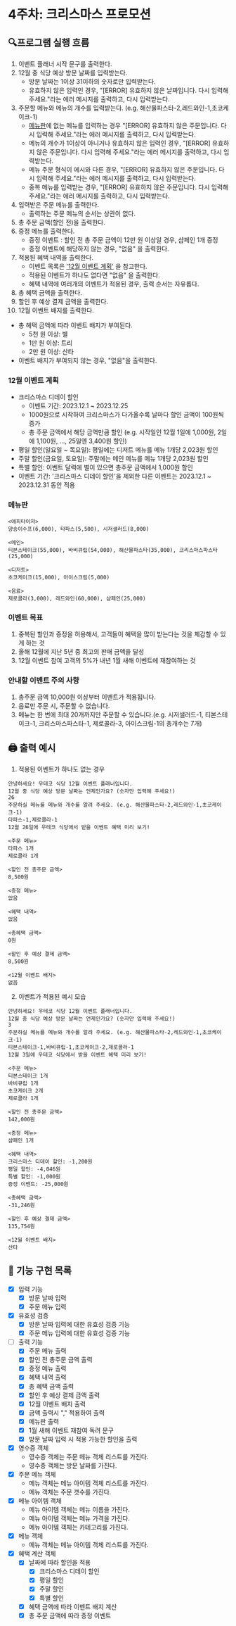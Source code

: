 # 4주차: 크리스마스 프로모션

## 🔍프로그램 실행 흐름

1. 이벤트 플래너 시작 문구를 출력한다.
2. 12월 중 식당 예상 방문 날짜를 입력받는다.
    - 방문 날짜는 1이상 31이하의 숫자로만 입력받는다.
    - 유효하지 않은 입력인 경우, "[ERROR] 유효하지 않은 날짜입니다. 다시 입력해 주세요."라는 에러 메시지를 출력하고, 다시 입력받는다.
3. 주문할 메뉴와 메뉴의 개수를 입력받는다. (e.g. 해산물파스타-2,레드와인-1,초코케이크-1)
    - [메뉴판](#메뉴판-)에 없는 메뉴를 입력하는 경우 "[ERROR] 유효하지 않은 주문입니다. 다시 입력해 주세요."라는 에러 메시지를 출력하고, 다시 입력받는다.
    - 메뉴의 개수가 1이상이 아니거나 유효하지 않은 입력인 경우, "[ERROR] 유효하지 않은 주문입니다. 다시 입력해 주세요."라는 에러 메시지를 출력하고, 다시 입력받는다.
    - 메뉴 주문 형식이 에시와 다른 경우, "[ERROR] 유효하지 않은 주문입니다. 다시 입력해 주세요."라는 에러 메시지를 출력하고, 다시 입력받는다.
    - 중복 메뉴를 입력받는 경우,  "[ERROR] 유효하지 않은 주문입니다. 다시 입력해 주세요."라는 에러 메시지를 출력하고, 다시 입력받는다.
4. 입력받은 주문 메뉴를 출력한다.
    - 출력하는 주문 메뉴의 순서는 상관이 없다.
5. 총 주문 금액(할인 전)을 출력한다.
6. 증정 메뉴를 출력한다.
    - 증정 이벤트 : 할인 전 총 주문 금액이 12만 원 이상일 경우, 샴페인 1개 증정
    - 증정 이벤트에 해당하지 않는 경우, "없음" 을 출력한다.
7. 적용된 혜택 내역을 출력한다.
    - 이벤트 목록은 ['12월 이벤트 계획'](#12월-이벤트-계획) 을 참고한다. 
    - 적용된 이벤트가 하나도 없다면 "없음" 을 출력한다.
    - 혜택 내역에 여러개의 이벤트가 적용된 경우, 출력 순서는 자유롭다.
8. 총 혜택 금액을 출력한다.
9. 할인 후 예상 결제 금액을 출력한다.
10. 12월 이벤트 배지를 출력한다.
   - 총 헤택 금액에 따라 이벤트 배지가 부여된다.
      - 5천 원 이상: 별
      - 1만 원 이상: 트리
      - 2만 원 이상: 산타
   - 이벤트 배지가 부여되지 않는 경우, "없음"을 출력한다.

### 12월 이벤트 계획
- 크리스마스 디데이 할인
   - 이벤트 기간: 2023.12.1 ~ 2023.12.25
   - 1000원으로 시작하여 크리스마스가 다가올수록 날마다 할인 금액이 100원씩 증가
   - 총 주문 금액에서 해당 금액만큼 할인 (e.g. 시작일인 12월 1일에 1,000원, 2일에 1,100원, ..., 25일엔 3,400원 할인)
- 평일 할인(일요일 ~ 목요일): 평일에는 디저트 메뉴를 메뉴 1개당 2,023원 할인
- 주말 할인(금요일, 토요일): 주말에는 메인 메뉴를 메뉴 1개당 2,023원 할인
- 특별 할인: 이벤트 달력에 별이 있으면 총주문 금액에서 1,000원 할인
- 이벤트 기간: '크리스마스 디데이 할인'을 제외한 다른 이벤트는 2023.12.1 ~ 2023.12.31 동안 적용

### 메뉴판 
```
<애피타이저>
양송이수프(6,000), 타파스(5,500), 시저샐러드(8,000)

<메인>
티본스테이크(55,000), 바비큐립(54,000), 해산물파스타(35,000), 크리스마스파스타(25,000)

<디저트>
초코케이크(15,000), 아이스크림(5,000)

<음료>
제로콜라(3,000), 레드와인(60,000), 샴페인(25,000)
```

### 이벤트 목표

1. 중복된 할인과 증정을 허용해서, 고객들이 혜택을 많이 받는다는 것을 체감할 수 있게 하는 것
2. 올해 12월에 지난 5년 중 최고의 판매 금액을 달성
3. 12월 이벤트 참여 고객의 5%가 내년 1월 새해 이벤트에 재참여하는 것

### 안내할 이벤트 주의 사항

1. 총주문 금액 10,000원 이상부터 이벤트가 적용됩니다.
2. 음료만 주문 시, 주문할 수 없습니다.
3. 메뉴는 한 번에 최대 20개까지만 주문할 수 있습니다.(e.g. 시저샐러드-1, 티본스테이크-1, 크리스마스파스타-1, 제로콜라-3, 아이스크림-1의 총개수는 7개)

##  🖨️ 출력 예시

1. 적용된 이벤트가 하나도 없는 경우
```
안녕하세요! 우테코 식당 12월 이벤트 플래너입니다.
12월 중 식당 예상 방문 날짜는 언제인가요? (숫자만 입력해 주세요!)
26 
주문하실 메뉴를 메뉴와 개수를 알려 주세요. (e.g. 해산물파스타-2,레드와인-1,초코케이크-1)
타파스-1,제로콜라-1 
12월 26일에 우테코 식당에서 받을 이벤트 혜택 미리 보기!
 
<주문 메뉴>
타파스 1개
제로콜라 1개

<할인 전 총주문 금액>
8,500원
 
<증정 메뉴>
없음
 
<혜택 내역>
없음
 
<총혜택 금액>
0원
 
<할인 후 예상 결제 금액>
8,500원
 
<12월 이벤트 배지>
없음
```
   
2. 이벤트가 적용된 예시 모습
```
안녕하세요! 우테코 식당 12월 이벤트 플래너입니다.
12월 중 식당 예상 방문 날짜는 언제인가요? (숫자만 입력해 주세요!)
3
주문하실 메뉴를 메뉴와 개수를 알려 주세요. (e.g. 해산물파스타-2,레드와인-1,초코케이크-1)
티본스테이크-1,바비큐립-1,초코케이크-2,제로콜라-1
12월 3일에 우테코 식당에서 받을 이벤트 혜택 미리 보기!
 
<주문 메뉴>
티본스테이크 1개
바비큐립 1개
초코케이크 2개
제로콜라 1개
 
<할인 전 총주문 금액>
142,000원
 
<증정 메뉴>
샴페인 1개
 
<혜택 내역>
크리스마스 디데이 할인: -1,200원
평일 할인: -4,046원
특별 할인: -1,000원
증정 이벤트: -25,000원
 
<총혜택 금액>
-31,246원
 
<할인 후 예상 결제 금액>
135,754원
 
<12월 이벤트 배지>
산타
```

## 🚀 기능 구현 목록
- [x] 입력 기능  
    - [x] 방문 날짜 입력
    - [x] 주문 메뉴 입력
- [x] 유효성 검증
    - [x] 방문 날짜 입력에 대한 유효성 검증 기능
    - [x] 주문 메뉴 입력에 대한 유효성 검증 기능
- [ ] 출력 기능
    - [x] 주문 메뉴 출력
    - [x] 할인 전 총주문 금액 출력
    - [x] 증정 메뉴 출력
    - [x] 혜택 내역 출력
    - [x] 총 혜택 금액 출력
    - [x] 할인 후 예상 결제 금액 출력
    - [x] 12월 이벤트 배지 출력
    - [x] 금액 출력시 "," 적용하여 출력
    - [x] 메뉴판 출력
    - [x] 1월 새해 이벤트 재참여 독려 문구
    - [x] 방문 날짜 입력 시 적용 가능한 할인을 출력
- [x] 영수증 객체
    - 영수증 객체는 주문 메뉴 객체 리스트를 가진다.
    - 영수증 객체는 방문 날짜를 가진다.
- [x] 주문 메뉴 객체
    - 메뉴 객체는 메뉴 아이템 객체 리스트를 가진다.
    - 메뉴 객체는 주문 갯수를 가진다.
- [x] 메뉴 아이템 객체
    - 메뉴 아이템 객체는 메뉴 이름을 가진다.
    - 메뉴 아이템 객체는 메뉴 가격을 가진다.
    - 메뉴 아이템 객체는 카테고리를 가진다.
- [x] 메뉴 객체
    - 메뉴 객체는 메뉴 아이템 객체 리스트를 가진다.
- [x] 혜택 계산 객체
    - [x] 날짜에 따라 할인을 적용
      - [x] 크리스마스 디데이 할인
      - [x] 평일 할인
      - [x] 주말 할인
      - [x] 특별 할인
    - [x] 혜택 금액에 따라 이벤트 배지 계산
    - [x] 총 주문 금액에 따라 증정 이벤트
